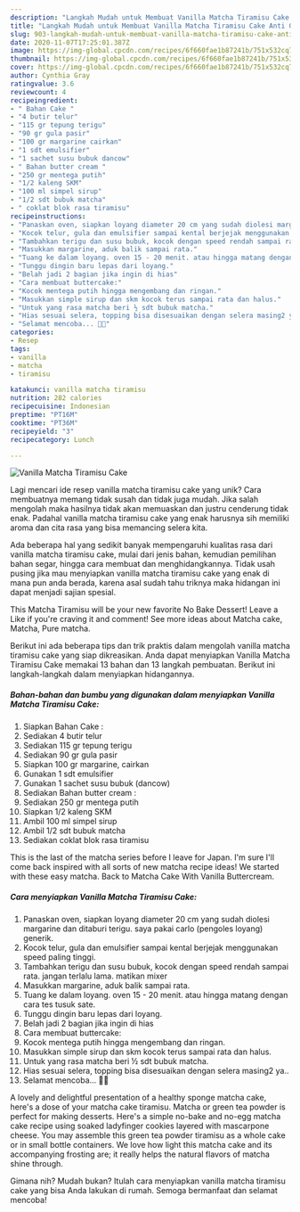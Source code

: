 ```yaml
---
description: "Langkah Mudah untuk Membuat Vanilla Matcha Tiramisu Cake Anti Gagal"
title: "Langkah Mudah untuk Membuat Vanilla Matcha Tiramisu Cake Anti Gagal"
slug: 903-langkah-mudah-untuk-membuat-vanilla-matcha-tiramisu-cake-anti-gagal
date: 2020-11-07T17:25:01.387Z
image: https://img-global.cpcdn.com/recipes/6f660fae1b87241b/751x532cq70/vanilla-matcha-tiramisu-cake-foto-resep-utama.jpg
thumbnail: https://img-global.cpcdn.com/recipes/6f660fae1b87241b/751x532cq70/vanilla-matcha-tiramisu-cake-foto-resep-utama.jpg
cover: https://img-global.cpcdn.com/recipes/6f660fae1b87241b/751x532cq70/vanilla-matcha-tiramisu-cake-foto-resep-utama.jpg
author: Cynthia Gray
ratingvalue: 3.6
reviewcount: 4
recipeingredient:
- " Bahan Cake "
- "4 butir telur"
- "115 gr tepung terigu"
- "90 gr gula pasir"
- "100 gr margarine cairkan"
- "1 sdt emulsifier"
- "1 sachet susu bubuk dancow"
- " Bahan butter cream "
- "250 gr mentega putih"
- "1/2 kaleng SKM"
- "100 ml simpel sirup"
- "1/2 sdt bubuk matcha"
- " coklat blok rasa tiramisu"
recipeinstructions:
- "Panaskan oven, siapkan loyang diameter 20 cm yang sudah diolesi margarine dan ditaburi terigu. saya pakai carlo (pengoles loyang) generik."
- "Kocok telur, gula dan emulsifier sampai kental berjejak menggunakan speed paling tinggi."
- "Tambahkan terigu dan susu bubuk, kocok dengan speed rendah sampai rata. jangan terlalu lama. matikan mixer"
- "Masukkan margarine, aduk balik sampai rata."
- "Tuang ke dalam loyang. oven 15 - 20 menit. atau hingga matang dengan cara tes tusuk sate."
- "Tunggu dingin baru lepas dari loyang."
- "Belah jadi 2 bagian jika ingin di hias"
- "Cara membuat buttercake:"
- "Kocok mentega putih hingga mengembang dan ringan."
- "Masukkan simple sirup dan skm kocok terus sampai rata dan halus."
- "Untuk yang rasa matcha beri ½ sdt bubuk matcha."
- "Hias sesuai selera, topping bisa disesuaikan dengan selera masing2 ya.."
- "Selamat mencoba... 🤗🤗"
categories:
- Resep
tags:
- vanilla
- matcha
- tiramisu

katakunci: vanilla matcha tiramisu 
nutrition: 282 calories
recipecuisine: Indonesian
preptime: "PT16M"
cooktime: "PT36M"
recipeyield: "3"
recipecategory: Lunch

---
```



![Vanilla Matcha Tiramisu Cake](https://img-global.cpcdn.com/recipes/6f660fae1b87241b/751x532cq70/vanilla-matcha-tiramisu-cake-foto-resep-utama.jpg)

Lagi mencari ide resep vanilla matcha tiramisu cake yang unik? Cara membuatnya memang tidak susah dan tidak juga mudah. Jika salah mengolah maka hasilnya tidak akan memuaskan dan justru cenderung tidak enak. Padahal vanilla matcha tiramisu cake yang enak harusnya sih memiliki aroma dan cita rasa yang bisa memancing selera kita.

Ada beberapa hal yang sedikit banyak mempengaruhi kualitas rasa dari vanilla matcha tiramisu cake, mulai dari jenis bahan, kemudian pemilihan bahan segar, hingga cara membuat dan menghidangkannya. Tidak usah pusing jika mau menyiapkan vanilla matcha tiramisu cake yang enak di mana pun anda berada, karena asal sudah tahu triknya maka hidangan ini dapat menjadi sajian spesial.

This Matcha Tiramisu will be your new favorite No Bake Dessert! Leave a Like if you&#39;re craving it and comment! See more ideas about Matcha cake, Matcha, Pure matcha.


Berikut ini ada beberapa tips dan trik praktis dalam mengolah vanilla matcha tiramisu cake yang siap dikreasikan. Anda dapat menyiapkan Vanilla Matcha Tiramisu Cake memakai 13 bahan dan 13 langkah pembuatan. Berikut ini langkah-langkah dalam menyiapkan hidangannya.

<!--inarticleads1-->

##### Bahan-bahan dan bumbu yang digunakan dalam menyiapkan Vanilla Matcha Tiramisu Cake:

1. Siapkan  Bahan Cake :
1. Sediakan 4 butir telur
1. Sediakan 115 gr tepung terigu
1. Sediakan 90 gr gula pasir
1. Siapkan 100 gr margarine, cairkan
1. Gunakan 1 sdt emulsifier
1. Gunakan 1 sachet susu bubuk (dancow)
1. Sediakan  Bahan butter cream :
1. Sediakan 250 gr mentega putih
1. Siapkan 1/2 kaleng SKM
1. Ambil 100 ml simpel sirup
1. Ambil 1/2 sdt bubuk matcha
1. Sediakan  coklat blok rasa tiramisu


This is the last of the matcha series before I leave for Japan. I&#39;m sure I&#39;ll come back inspired with all sorts of new matcha recipe ideas! We started with these easy matcha. Back to Matcha Cake With Vanilla Buttercream. 

<!--inarticleads2-->

##### Cara menyiapkan Vanilla Matcha Tiramisu Cake:

1. Panaskan oven, siapkan loyang diameter 20 cm yang sudah diolesi margarine dan ditaburi terigu. saya pakai carlo (pengoles loyang) generik.
1. Kocok telur, gula dan emulsifier sampai kental berjejak menggunakan speed paling tinggi.
1. Tambahkan terigu dan susu bubuk, kocok dengan speed rendah sampai rata. jangan terlalu lama. matikan mixer
1. Masukkan margarine, aduk balik sampai rata.
1. Tuang ke dalam loyang. oven 15 - 20 menit. atau hingga matang dengan cara tes tusuk sate.
1. Tunggu dingin baru lepas dari loyang.
1. Belah jadi 2 bagian jika ingin di hias
1. Cara membuat buttercake:
1. Kocok mentega putih hingga mengembang dan ringan.
1. Masukkan simple sirup dan skm kocok terus sampai rata dan halus.
1. Untuk yang rasa matcha beri ½ sdt bubuk matcha.
1. Hias sesuai selera, topping bisa disesuaikan dengan selera masing2 ya..
1. Selamat mencoba... 🤗🤗


A lovely and delightful presentation of a healthy sponge matcha cake, here&#39;s a dose of your matcha cake tiramisu. Matcha or green tea powder is perfect for making desserts. Here&#39;s a simple no-bake and no-egg matcha cake recipe using soaked ladyfinger cookies layered with mascarpone cheese. You may assemble this green tea powder tiramisu as a whole cake or in small bottle containers. We love how light this matcha cake and its accompanying frosting are; it really helps the natural flavors of matcha shine through. 

Gimana nih? Mudah bukan? Itulah cara menyiapkan vanilla matcha tiramisu cake yang bisa Anda lakukan di rumah. Semoga bermanfaat dan selamat mencoba!

